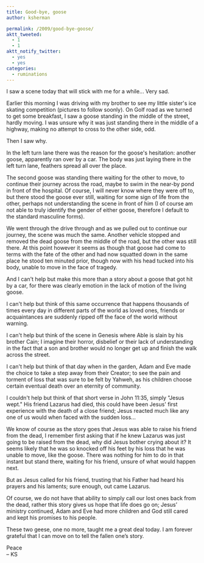 ```yaml
---
title: Good-bye, goose
author: ksherman

permalink: /2009/good-bye-goose/
aktt_tweeted:
  - 1
  - 1
aktt_notify_twitter:
  - yes
  - yes
categories:
  - ruminations
---
```

I saw a scene today that will stick with me for a while... Very sad.

Earlier this morning I was driving with my brother to see my little sister's ice skating competition (pictures to follow soonly). On Golf road as we turned to get some breakfast, I saw a goose standing in the middle of the street, hardly moving. I was unsure why it was just standing there in the middle of a highway, making no attempt to cross to the other side, odd.

Then I saw why.

In the left turn lane there was the reason for the goose's hesitation: another goose, apparently ran over by a car. The body was just laying there in the left turn lane, feathers spread all over the place.

The second goose was standing there waiting for the other to move, to continue their journey across the road, maybe to swim in the near-by pond in front of the hospital. Of course, I will never know where they were off to, but there stood the goose ever still, waiting for some sign of life from the other, perhaps not understanding the scene in front of him (I of course am not able to truly identify the gender of either goose, therefore I default to the standard masculine forms).

We went through the drive through and as we pulled out to continue our journey, the scene was much the same. Another vehicle stopped and removed the dead goose from the middle of the road, but the other was still there. At this point however it seems as though that goose had come to terms with the fate of the other and had now squatted down in the same place he stood ten minuted prior, though now with his head tucked into his body, unable to move in the face of tragedy.

And I can't help but make this more than a story about a goose that got hit by a car, for there was clearly emotion in the lack of motion of the living goose.

I can't help but think of this same occurrence that happens thousands of times every day in different parts of the world as loved ones, friends or acquaintances are suddenly ripped off the face of the world without warning.

I can't help but think of the scene in Genesis where Able is slain by his brother Cain; I imagine their horror, disbelief or their lack of understanding in the fact that a son and brother would no longer get up and finish the walk across the street.

I can't help but think of that day when in the garden, Adam and Eve made the choice to take a step away from their Creator; to see the pain and torment of loss that was sure to be felt by Yahweh, as his children choose certain eventual death over an eternity of community.

I couldn't help but think of that short verse in John 11:35, simply "Jesus wept." His friend Lazarus had died, this could have been Jesus' first experience with the death of a close friend; Jesus reacted much like any one of us would when faced with the sudden loss...

We know of course as the story goes that Jesus was able to raise his friend from the dead, I remember first asking that if he knew Lazarus was just going to be raised from the dead, why did Jesus bother crying about it? It seems likely that he was so knocked off his feet by his loss that he was unable to move, like the goose. There was nothing for him to do in that instant but stand there, waiting for his friend, unsure of what would happen next.

But as Jesus called for his friend, trusting that his Father had heard his prayers and his laments; sure enough, out came Lazarus.

Of course, we do not have that ability to simply call our lost ones back from the dead, rather this story gives us hope that life does go on; Jesus’ ministry continued, Adam and Eve had more children and God still cared and kept his promises to his people.

These two geese, one no more, taught me a great deal today. I am forever grateful that I can move on to tell the fallen one’s story.

Peace  
– KS